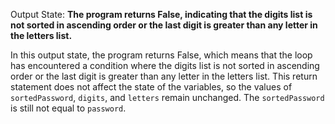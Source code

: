 Output State: **The program returns False, indicating that the digits list is not sorted in ascending order or the last digit is greater than any letter in the letters list.**

In this output state, the program returns False, which means that the loop has encountered a condition where the digits list is not sorted in ascending order or the last digit is greater than any letter in the letters list. This return statement does not affect the state of the variables, so the values of `sortedPassword`, `digits`, and `letters` remain unchanged. The `sortedPassword` is still not equal to `password`.
